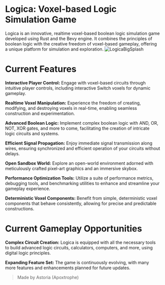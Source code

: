# Logica: Voxel-based Logic Simulation Game
Logica is an innovative, realtime voxel-based boolean logic simulation game developed using Rust and the Bevy engine. It combines the principles of boolean logic with the creative freedom of voxel-based gameplay, offering a unique platform for simulation and exploration.
![LogicaBigSplash](https://github.com/Apoxtrophe/aster_voxels/assets/23144326/1fc4317a-eb29-4fb8-99dd-83c1b0399e20)

# Current Features
**Interactive Player Control:** Engage with voxel-based circuits through intuitive player controls, including interactive Switch voxels for dynamic gameplay.

**Realtime Voxel Manipulation:** Experience the freedom of creating, modifying, and destroying voxels in real-time, enabling seamless construction and experimentation.

**Advanced Boolean Logic:**  Implement complex boolean logic with AND, OR, NOT, XOR gates, and more to come, facilitating the creation of intricate logic circuits and systems.

**Efficient Signal Propagation:** Enjoy immediate signal transmission along wires, ensuring synchronized and efficient operation of your circuits without delays.

**Open Sandbox World:** Explore an open-world environment adorned with meticulously crafted pixel-art graphics and an immersive skybox.

**Performance Optimization Tools:** Utilize a suite of performance metrics, debugging tools, and benchmarking utilities to enhance and streamline your gameplay experience.

**Deterministic Voxel Components:** Benefit from simple, deterministic voxel components that behave consistently, allowing for precise and predictable constructions.

# Current Gameplay Opportunities

**Complex Circuit Creation:** Logica is equipped with all the necessary tools to build advanced logic circuits, calculators, computers, and more, using digital logic principles.

**Expanding Feature Set:** The game is continuously evolving, with many more features and enhancements planned for future updates.

> Made by Astoria (Apoxtrophe)
